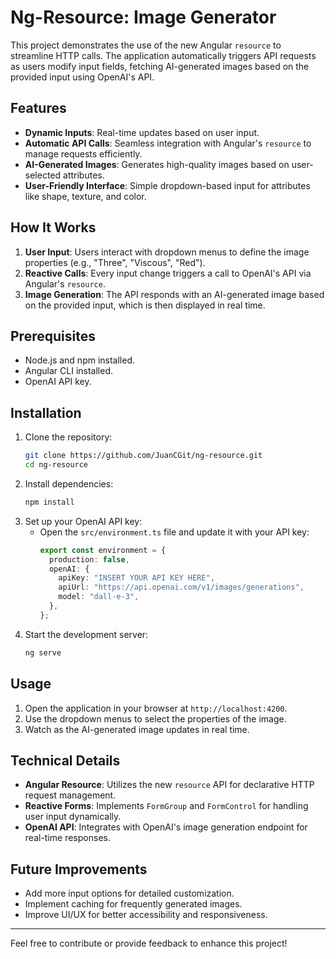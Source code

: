 # Ng-Resource: Image Generator

This project demonstrates the use of the new Angular `resource` to streamline HTTP calls. The application automatically triggers API requests as users modify input fields, fetching AI-generated images based on the provided input using OpenAI's API.

## Features

- **Dynamic Inputs**: Real-time updates based on user input.
- **Automatic API Calls**: Seamless integration with Angular's `resource` to manage requests efficiently.
- **AI-Generated Images**: Generates high-quality images based on user-selected attributes.
- **User-Friendly Interface**: Simple dropdown-based input for attributes like shape, texture, and color.

## How It Works

1. **User Input**: Users interact with dropdown menus to define the image properties (e.g., "Three", "Viscous", "Red").
2. **Reactive Calls**: Every input change triggers a call to OpenAI's API via Angular's `resource`.
3. **Image Generation**: The API responds with an AI-generated image based on the provided input, which is then displayed in real time.

## Prerequisites

- Node.js and npm installed.
- Angular CLI installed.
- OpenAI API key.

## Installation

1. Clone the repository:
   ```bash
   git clone https://github.com/JuanCGit/ng-resource.git
   cd ng-resource
   ```
2. Install dependencies:
   ```bash
   npm install
   ```
3. Set up your OpenAI API key:
   - Open the `src/environment.ts` file and update it with your API key:
     ```typescript
     export const environment = {
       production: false,
       openAI: {
         apiKey: "INSERT YOUR API KEY HERE",
         apiUrl: "https://api.openai.com/v1/images/generations",
         model: "dall-e-3",
       },
     };
     ```
4. Start the development server:
   ```bash
   ng serve
   ```

## Usage

1. Open the application in your browser at `http://localhost:4200`.
2. Use the dropdown menus to select the properties of the image.
3. Watch as the AI-generated image updates in real time.

## Technical Details

- **Angular Resource**: Utilizes the new `resource` API for declarative HTTP request management.
- **Reactive Forms**: Implements `FormGroup` and `FormControl` for handling user input dynamically.
- **OpenAI API**: Integrates with OpenAI's image generation endpoint for real-time responses.

## Future Improvements

- Add more input options for detailed customization.
- Implement caching for frequently generated images.
- Improve UI/UX for better accessibility and responsiveness.

---

Feel free to contribute or provide feedback to enhance this project!
